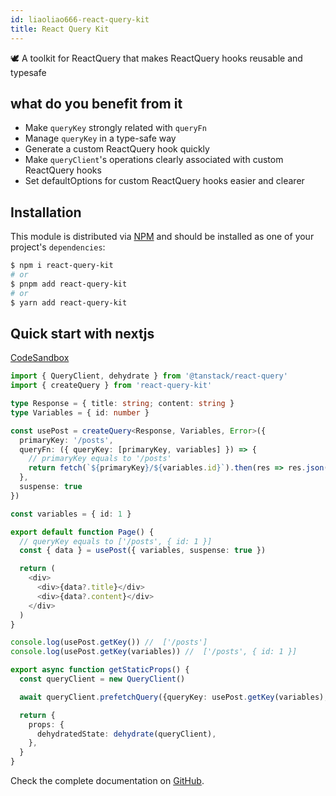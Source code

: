 ```yaml
---
id: liaoliao666-react-query-kit
title: React Query Kit
---
```


🕊️ A toolkit for ReactQuery that makes ReactQuery hooks reusable and typesafe

## what do you benefit from it

- Make `queryKey` strongly related with `queryFn`
- Manage `queryKey` in a type-safe way
- Generate a custom ReactQuery hook quickly
- Make `queryClient`'s operations clearly associated with custom ReactQuery hooks
- Set defaultOptions for custom ReactQuery hooks easier and clearer

## Installation

This module is distributed via [NPM](https://www.npmjs.com/package/react-query-kit) and
should be installed as one of your project's `dependencies`:

```bash
$ npm i react-query-kit
# or
$ pnpm add react-query-kit
# or
$ yarn add react-query-kit
```

## Quick start with nextjs

[CodeSandbox](https://codesandbox.io/s/example-react-query-kit-nextjs-uldl88)

```ts
import { QueryClient, dehydrate } from '@tanstack/react-query'
import { createQuery } from 'react-query-kit'

type Response = { title: string; content: string }
type Variables = { id: number }

const usePost = createQuery<Response, Variables, Error>({
  primaryKey: '/posts',
  queryFn: ({ queryKey: [primaryKey, variables] }) => {
    // primaryKey equals to '/posts'
    return fetch(`${primaryKey}/${variables.id}`).then(res => res.json())
  },
  suspense: true
})

const variables = { id: 1 }

export default function Page() {
  // queryKey equals to ['/posts', { id: 1 }]
  const { data } = usePost({ variables, suspense: true })

  return (
    <div>
      <div>{data?.title}</div>
      <div>{data?.content}</div>
    </div>
  )
}

console.log(usePost.getKey()) //  ['/posts']
console.log(usePost.getKey(variables)) //  ['/posts', { id: 1 }]

export async function getStaticProps() {
  const queryClient = new QueryClient()

  await queryClient.prefetchQuery({queryKey: usePost.getKey(variables), queryFn: usePost.queryFn})

  return {
    props: {
      dehydratedState: dehydrate(queryClient),
    },
  }
}
```

Check the complete documentation on [GitHub](https://github.com/liaoliao666/react-query-kit).
